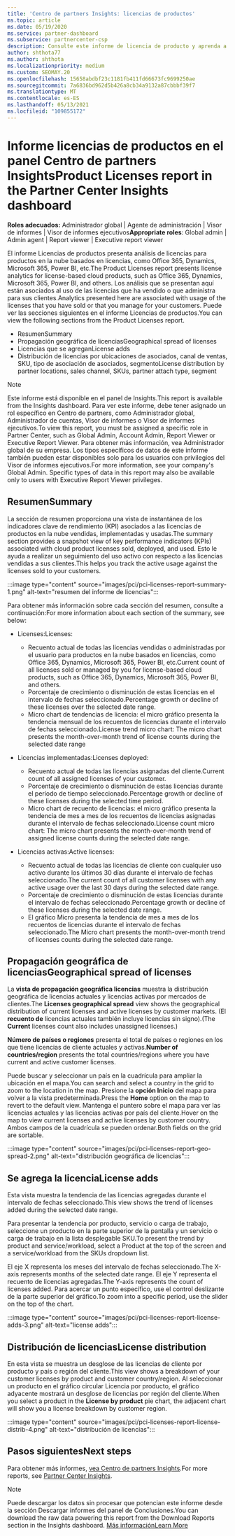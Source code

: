 ```yaml
---
title: 'Centro de partners Insights: licencias de productos'
ms.topic: article
ms.date: 05/19/2020
ms.service: partner-dashboard
ms.subservice: partnercenter-csp
description: Consulte este informe de licencia de producto y aprenda a mejorar con los productos en la nube basados en licencias que vende o administra para sus clientes.
author: shthota77
ms.author: shthota
ms.localizationpriority: medium
ms.custom: SEOMAY.20
ms.openlocfilehash: 15658abdbf23c1181fb411fd66673fc9699250ae
ms.sourcegitcommit: 7a6836bd962d5b426a8cb34a9132a87cbbbf39f7
ms.translationtype: MT
ms.contentlocale: es-ES
ms.lasthandoff: 05/13/2021
ms.locfileid: "109855172"
---
```

# <a name="product-licenses-report-in-the-partner-center-insights-dashboard"></a><span data-ttu-id="ad37d-103">Informe licencias de productos en el panel Centro de partners Insights</span><span class="sxs-lookup"><span data-stu-id="ad37d-103">Product Licenses report in the Partner Center Insights dashboard</span></span>

<span data-ttu-id="ad37d-104">**Roles adecuados:** Administrador global | Agente de administración | Visor de informes | Visor de informes ejecutivos</span><span class="sxs-lookup"><span data-stu-id="ad37d-104">**Appropriate roles**: Global admin | Admin agent | Report viewer | Executive report viewer</span></span>

<span data-ttu-id="ad37d-105">El informe Licencias de productos presenta análisis de licencias para productos en la nube basados en licencias, como Office 365, Dynamics, Microsoft 365, Power BI, etc.</span><span class="sxs-lookup"><span data-stu-id="ad37d-105">The Product Licenses report presents license analytics for license-based cloud products, such as Office 365, Dynamics, Microsoft 365, Power BI, and others.</span></span> <span data-ttu-id="ad37d-106">Los análisis que se presentan aquí están asociados al uso de las licencias que ha vendido o que administra para sus clientes.</span><span class="sxs-lookup"><span data-stu-id="ad37d-106">Analytics presented here are associated with usage of the licenses that you have sold or that you manage for your customers.</span></span> <span data-ttu-id="ad37d-107">Puede ver las secciones siguientes en el informe Licencias de productos.</span><span class="sxs-lookup"><span data-stu-id="ad37d-107">You can view the following sections from the Product Licenses report.</span></span>

- <span data-ttu-id="ad37d-108">Resumen</span><span class="sxs-lookup"><span data-stu-id="ad37d-108">Summary</span></span>
- <span data-ttu-id="ad37d-109">Propagación geográfica de licencias</span><span class="sxs-lookup"><span data-stu-id="ad37d-109">Geographical spread of licenses</span></span>
- <span data-ttu-id="ad37d-110">Licencias que se agregan</span><span class="sxs-lookup"><span data-stu-id="ad37d-110">License adds</span></span>
- <span data-ttu-id="ad37d-111">Distribución de licencias por ubicaciones de asociados, canal de ventas, SKU, tipo de asociación de asociados, segmento</span><span class="sxs-lookup"><span data-stu-id="ad37d-111">License distribution by partner locations, sales channel, SKUs, partner attach type, segment</span></span>

 > [!NOTE]
 > <span data-ttu-id="ad37d-112">Este informe está disponible en el panel de Insights.</span><span class="sxs-lookup"><span data-stu-id="ad37d-112">This report is available from the Insights dashboard.</span></span> <span data-ttu-id="ad37d-113">Para ver este informe, debe tener asignado un rol específico en Centro de partners, como Administrador global, Administrador de cuentas, Visor de informes o Visor de informes ejecutivos.</span><span class="sxs-lookup"><span data-stu-id="ad37d-113">To view this report, you must be assigned a specific role in Partner Center, such as Global Admin, Account Admin, Report Viewer or Executive Report Viewer.</span></span> <span data-ttu-id="ad37d-114">Para obtener más información, vea Administrador global de su empresa. Los tipos específicos de datos de este informe también pueden estar disponibles solo para los usuarios con privilegios del Visor de informes ejecutivos.</span><span class="sxs-lookup"><span data-stu-id="ad37d-114">For more information, see your company's Global Admin. Specific types of data in this report may also be available only to users with Executive Report Viewer privileges.</span></span>

## <a name="summary"></a><span data-ttu-id="ad37d-115">Resumen</span><span class="sxs-lookup"><span data-stu-id="ad37d-115">Summary</span></span>

<span data-ttu-id="ad37d-116">La sección de resumen proporciona una vista de instantánea de los indicadores clave de rendimiento (KPI) asociados a las licencias de productos en la nube vendidas, implementadas y usadas.</span><span class="sxs-lookup"><span data-stu-id="ad37d-116">The summary section provides a snapshot view of key performance indicators (KPIs) associated with cloud product licenses sold, deployed, and used.</span></span> <span data-ttu-id="ad37d-117">Esto le ayuda a realizar un seguimiento del uso activo con respecto a las licencias vendidas a sus clientes.</span><span class="sxs-lookup"><span data-stu-id="ad37d-117">This helps you track the active usage against the licenses sold to your customers.</span></span>

:::image type="content" source="images/pci/pci-licenses-report-summary-1.png" alt-text="resumen del informe de licencias":::

<span data-ttu-id="ad37d-119">Para obtener más información sobre cada sección del resumen, consulte a continuación:</span><span class="sxs-lookup"><span data-stu-id="ad37d-119">For more information about each section of the summary, see below:</span></span>

- <span data-ttu-id="ad37d-120">Licenses:</span><span class="sxs-lookup"><span data-stu-id="ad37d-120">Licenses:</span></span> 
  - <span data-ttu-id="ad37d-121">Recuento actual de todas las licencias vendidas o administradas por el usuario para productos en la nube basados en licencias, como Office 365, Dynamics, Microsoft 365, Power BI, etc.</span><span class="sxs-lookup"><span data-stu-id="ad37d-121">Current count of all licenses sold or managed by you for license-based cloud products, such as Office 365, Dynamics, Microsoft 365, Power BI, and others.</span></span>
  - <span data-ttu-id="ad37d-122">Porcentaje de crecimiento o disminución de estas licencias en el intervalo de fechas seleccionado.</span><span class="sxs-lookup"><span data-stu-id="ad37d-122">Percentage growth or decline of these licenses over the selected date range.</span></span>
  - <span data-ttu-id="ad37d-123">Micro chart de tendencias de licencia: el micro gráfico presenta la tendencia mensual de los recuentos de licencias durante el intervalo de fechas seleccionado.</span><span class="sxs-lookup"><span data-stu-id="ad37d-123">License trend micro chart: The micro chart presents the month-over-month trend of license counts during the selected date range</span></span>

- <span data-ttu-id="ad37d-124">Licencias implementadas:</span><span class="sxs-lookup"><span data-stu-id="ad37d-124">Licenses deployed:</span></span>
  - <span data-ttu-id="ad37d-125">Recuento actual de todas las licencias asignadas del cliente.</span><span class="sxs-lookup"><span data-stu-id="ad37d-125">Current count of all assigned licenses of your customer.</span></span>
  - <span data-ttu-id="ad37d-126">Porcentaje de crecimiento o disminución de estas licencias durante el período de tiempo seleccionado.</span><span class="sxs-lookup"><span data-stu-id="ad37d-126">Percentage growth or decline of these licenses during the selected time period.</span></span>
  - <span data-ttu-id="ad37d-127">Micro chart de recuento de licencias: el micro gráfico presenta la tendencia de mes a mes de los recuentos de licencias asignadas durante el intervalo de fechas seleccionado.</span><span class="sxs-lookup"><span data-stu-id="ad37d-127">License count micro chart: The micro chart presents the month-over-month trend of assigned license counts during the selected date range.</span></span>

- <span data-ttu-id="ad37d-128">Licencias activas:</span><span class="sxs-lookup"><span data-stu-id="ad37d-128">Active licenses:</span></span> 
  - <span data-ttu-id="ad37d-129">Recuento actual de todas las licencias de cliente con cualquier uso activo durante los últimos 30 días durante el intervalo de fechas seleccionado.</span><span class="sxs-lookup"><span data-stu-id="ad37d-129">The current count of all customer licenses with any active usage over the last 30 days during the selected date range.</span></span>
  - <span data-ttu-id="ad37d-130">Porcentaje de crecimiento o disminución de estas licencias durante el intervalo de fechas seleccionado.</span><span class="sxs-lookup"><span data-stu-id="ad37d-130">Percentage growth or decline of these licenses during the selected date range.</span></span>
  - <span data-ttu-id="ad37d-131">El gráfico Micro presenta la tendencia de mes a mes de los recuentos de licencias durante el intervalo de fechas seleccionado.</span><span class="sxs-lookup"><span data-stu-id="ad37d-131">The Micro chart presents the month-over-month trend of licenses counts during the selected date range.</span></span>

## <a name="geographical-spread-of-licenses"></a><span data-ttu-id="ad37d-132">Propagación geográfica de licencias</span><span class="sxs-lookup"><span data-stu-id="ad37d-132">Geographical spread of licenses</span></span>

<span data-ttu-id="ad37d-133">La **vista de propagación geográfica licencias** muestra la distribución geográfica de licencias actuales y licencias activas por mercados de clientes.</span><span class="sxs-lookup"><span data-stu-id="ad37d-133">The **Licenses geographical spread** view shows the geographical distribution of current licenses and active licenses by customer markets.</span></span> <span data-ttu-id="ad37d-134">(El **recuento de** licencias actuales también incluye licencias sin signo).</span><span class="sxs-lookup"><span data-stu-id="ad37d-134">(The **Current** licenses count also includes unassigned licenses.)</span></span>

<span data-ttu-id="ad37d-135">**Número de países o regiones** presenta el total de países o regiones en los que tiene licencias de cliente actuales y activas.</span><span class="sxs-lookup"><span data-stu-id="ad37d-135">**Number of countries/region** presents the total countries/regions where you have current and active customer licenses.</span></span>

<span data-ttu-id="ad37d-136">Puede buscar y seleccionar un país en la cuadrícula para ampliar la ubicación en el mapa.</span><span class="sxs-lookup"><span data-stu-id="ad37d-136">You can search and select a country in the grid to zoom to the location in the map.</span></span> <span data-ttu-id="ad37d-137">Presione la **opción Inicio** del mapa para volver a la vista predeterminada.</span><span class="sxs-lookup"><span data-stu-id="ad37d-137">Press the **Home** option on the map to revert to the default view.</span></span> <span data-ttu-id="ad37d-138">Mantenga el puntero sobre el mapa para ver las licencias actuales y las licencias activas por país del cliente.</span><span class="sxs-lookup"><span data-stu-id="ad37d-138">Hover on the map to view current licenses and active licenses by customer country.</span></span> <span data-ttu-id="ad37d-139">Ambos campos de la cuadrícula se pueden ordenar.</span><span class="sxs-lookup"><span data-stu-id="ad37d-139">Both fields on the grid are sortable.</span></span>

:::image type="content" source="images/pci/pci-licenses-report-geo-spread-2.png" alt-text="distribución geográfica de licencias":::

## <a name="license-adds"></a><span data-ttu-id="ad37d-141">Se agrega la licencia</span><span class="sxs-lookup"><span data-stu-id="ad37d-141">License adds</span></span>

<span data-ttu-id="ad37d-142">Esta vista muestra la tendencia de las licencias agregadas durante el intervalo de fechas seleccionado.</span><span class="sxs-lookup"><span data-stu-id="ad37d-142">This view shows the trend of licenses added during the selected date range.</span></span> 

<span data-ttu-id="ad37d-143">Para presentar la tendencia por producto, servicio o carga de trabajo, seleccione un producto en la parte superior de la pantalla y un servicio o carga de trabajo en la lista desplegable SKU.</span><span class="sxs-lookup"><span data-stu-id="ad37d-143">To present the trend by product and service/workload, select a Product at the top of the screen and a service/workload from the SKUs dropdown list.</span></span>

<span data-ttu-id="ad37d-144">El eje X representa los meses del intervalo de fechas seleccionado.</span><span class="sxs-lookup"><span data-stu-id="ad37d-144">The X-axis represents months of the selected date range.</span></span> <span data-ttu-id="ad37d-145">El eje Y representa el recuento de licencias agregadas.</span><span class="sxs-lookup"><span data-stu-id="ad37d-145">The Y-axis represents the count of licenses added.</span></span> <span data-ttu-id="ad37d-146">Para acercar un punto específico, use el control deslizante de la parte superior del gráfico.</span><span class="sxs-lookup"><span data-stu-id="ad37d-146">To zoom into a specific period, use the slider on the top of the chart.</span></span>

:::image type="content" source="images/pci/pci-licenses-report-license-adds-3.png" alt-text="license adds":::

## <a name="license-distribution"></a><span data-ttu-id="ad37d-148">Distribución de licencias</span><span class="sxs-lookup"><span data-stu-id="ad37d-148">License distribution</span></span>

<span data-ttu-id="ad37d-149">En esta vista se muestra un desglose de las licencias de cliente por producto y país o región del cliente.</span><span class="sxs-lookup"><span data-stu-id="ad37d-149">This view shows a breakdown of your customer licenses by product and customer country/region.</span></span> <span data-ttu-id="ad37d-150">Al seleccionar un producto  en el gráfico circular Licencia por producto, el gráfico adyacente mostrará un desglose de licencias por región del cliente.</span><span class="sxs-lookup"><span data-stu-id="ad37d-150">When you select a product in the **License by product** pie chart, the adjacent chart will show you a license breakdown by customer region.</span></span>

:::image type="content" source="images/pci/pci-licenses-report-license-distrib-4.png" alt-text="distribución de licencias":::

## <a name="next-steps"></a><span data-ttu-id="ad37d-152">Pasos siguientes</span><span class="sxs-lookup"><span data-stu-id="ad37d-152">Next steps</span></span>

<span data-ttu-id="ad37d-153">Para obtener más informes, [vea Centro de partners Insights](partner-center-insights.md).</span><span class="sxs-lookup"><span data-stu-id="ad37d-153">For more reports, see [Partner Center Insights](partner-center-insights.md).</span></span>

>[!NOTE] 
> <span data-ttu-id="ad37d-154">Puede descargar los datos sin procesar que potencian este informe desde la sección Descargar informes del panel de Conclusiones.</span><span class="sxs-lookup"><span data-stu-id="ad37d-154">You can download the raw data powering this report from the Download Reports section in the Insights dashboard.</span></span> [<span data-ttu-id="ad37d-155">Más información</span><span class="sxs-lookup"><span data-stu-id="ad37d-155">Learn More</span></span>](pci-download-reports.md)
